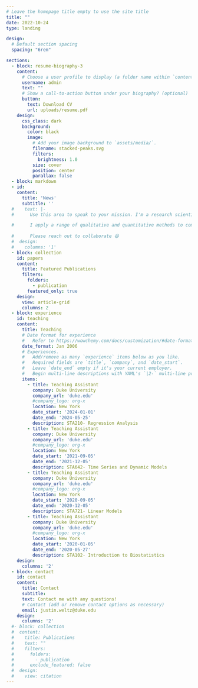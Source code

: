```yaml
---
# Leave the homepage title empty to use the site title
title: ""
date: 2022-10-24
type: landing

design:
  # Default section spacing
  spacing: "6rem"

sections:
  - block: resume-biography-3
    content:
      # Choose a user profile to display (a folder name within `content/authors/`)
      username: admin
      text: ""
      # Show a call-to-action button under your biography? (optional)
      button:
        text: Download CV
        url: uploads/resume.pdf
    design:
      css_class: dark
      background:
        color: black
        image:
          # Add your image background to `assets/media/`.
          filename: stacked-peaks.svg
          filters:
            brightness: 1.0
          size: cover
          position: center
          parallax: false
  - block: markdown
  - id: 
    content:
      title: 'News'
      subtitle: ''
  #    text: |-
  #      Use this area to speak to your mission. I'm a research scientist in the Moonshot team at DeepMind. I blog about machine learning, deep learning, and moonshots.

  #      I apply a range of qualitative and quantitative methods to comprehensively investigate the role of science and technology in the economy.
        
  #      Please reach out to collaborate 😃
  #  design:
  #    columns: '1'
  - block: collection
    id: papers
    content:
      title: Featured Publications
      filters:
        folders:
          - publication
        featured_only: true
    design:
      view: article-grid
      columns: 2
  - block: experience
    id: teaching
    content:
      title: Teaching
      # Date format for experience
      #   Refer to https://wowchemy.com/docs/customization/#date-format
      date_format: Jan 2006
      # Experiences.
      #   Add/remove as many `experience` items below as you like.
      #   Required fields are `title`, `company`, and `date_start`.
      #   Leave `date_end` empty if it's your current employer.
      #   Begin multi-line descriptions with YAML's `|2-` multi-line prefix.
      items:
        - title: Teaching Assistant
          company: Duke University
          company_url: 'duke.edu'
          #company_logo: org-x
          location: New York
          date_start: '2024-01-01'
          date_end: '2024-05-25'
          description: STA210- Regression Analysis
        - title: Teaching Assistant
          company: Duke University
          company_url: 'duke.edu'
          #company_logo: org-x
          location: New York
          date_start: '2021-09-05'
          date_end: '2021-12-05'
          description: STA642- Time Series and Dynamic Models
        - title: Teaching Assistant
          company: Duke University
          company_url: 'duke.edu'
          #company_logo: org-x
          location: New York
          date_start: '2020-09-05'
          date_end: '2020-12-05'
          description: STA721- Linear Models
        - title: Teaching Assistant
          company: Duke University
          company_url: 'duke.edu'
          #company_logo: org-x
          location: New York
          date_start: '2020-01-05'
          date_end: '2020-05-27'
          description: STA102- Introduction to Biostatistics
    design:
      columns: '2'
  - block: contact
    id: contact
    content:
      title: Contact
      subtitle:
      text: Contact me with any questions!
      # Contact (add or remove contact options as necessary)
      email: justin.weltz@duke.edu
    design:
      columns: '2'
  #- block: collection
  #  content:
  #    title: Publications
  #    text: ""
  #    filters:
  #      folders:
  #        - publication
  #      exclude_featured: false
  #  design:
  #    view: citation
---
```


